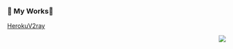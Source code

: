   &nbsp;

</p>

### 💬 My Works👋


[HerokuV2ray](https://github.com/Lbingyi/HerokuV2ray)

<a href="https://github.com/Lbingyi">
  <img align="right" src="https://github-readme-stats.vercel.app/api?username=Lbingyi&show_icons=true&icon_color=0366d6&text_color=718096&bg_color=ffffff&hide_title=true&locale=cn" />
</a>
<!--You can reach me in:

- 🏝️ My Blog    [www.bonfy.im](https://www.bonfy.im)
- 🐦 My Twitter [@foreverbonfy](https://twitter.com/foreverbonfy)
- 📧 My Email   [foreverbonfy@gmail.com](mailto:foreverbonfy@gmail.com)-->
